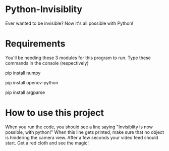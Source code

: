 # Python-Invisiblity
Ever wanted to be invisible? Now it's all possible with Python!

# Requirements

You'll be needing these 3 modules for this program to run. Type these commands in the console (respectively)

pip install numpy

pip install opencv-python

pip install argparse


# How to use this project
When you run the code, you should see a line saying "Invisiblity is now possible, with python!" When this line gets printed, make sure that no object is hindering the camera view. After a few seconds your video feed should start. Get a red cloth and see the magic!

